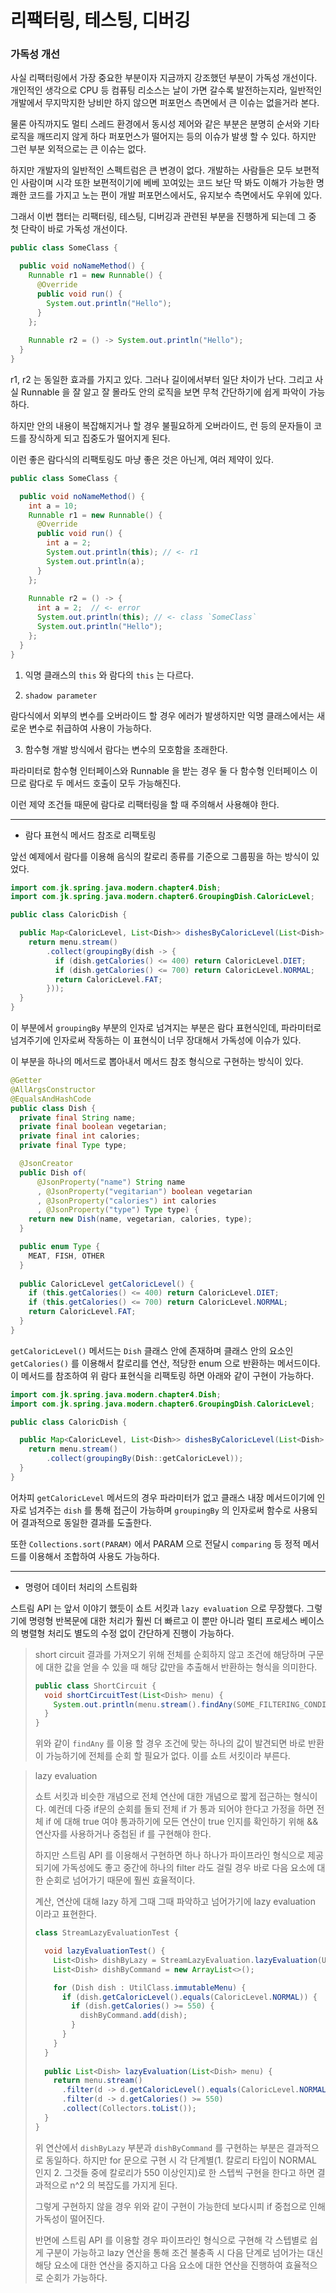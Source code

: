 # 리팩터링, 테스팅, 디버깅

### 가독성 개선

사실 리팩터링에서 가장 중요한 부분이자 지금까지 강조했던 부분이 가독성 개선이다. 개인적인 생각으로 CPU 등 컴퓨팅 리소스는 날이 가면 갈수록
발전하는지라, 일반적인 개발에서 무지막지한 낭비만 하지 않으면 퍼포먼스 측면에서 큰 이슈는 없을거라 본다.

물론 아직까지도 멀티 스레드 환경에서 동시성 제어와 같은 부분은 분명히 순서와 기타 로직을 깨뜨리지 않게 하다 퍼포먼스가 떨어지는 등의 이슈가
발생 할 수 있다. 하지만 그런 부분 외적으로는 큰 이슈는 없다.

하지만 개발자의 일반적인 스펙트럼은 큰 변경이 없다. 개발하는 사람들은 모두 보편적인 사람이며 시각 또한 보편적이기에 베베 꼬여있는 코드 보단
딱 봐도 이해가 가능한 명쾌한 코드를 가지고 노는 편이 개발 퍼포먼스에서도, 유지보수 측면에서도 우위에 있다.

그래서 이번 챕터는 리팩터링, 테스팅, 디버깅과 관련된 부분을 진행하게 되는데 그 중 첫 단락이 바로 가독성 개선이다.

```java
public class SomeClass {

  public void noNameMethod() {
    Runnable r1 = new Runnable() {
      @Override
      public void run() {
        System.out.println("Hello");
      }
    };
    
    Runnable r2 = () -> System.out.println("Hello");
  }
}
```

r1, r2 는 동일한 효과를 가지고 있다. 그러나 길이에서부터 일단 차이가 난다. 그리고 사실 Runnable 을 잘 알고 잘 몰라도 안의 로직을 보면 무척 간단하기에 쉽게 파악이 가능하다.

하지만 안의 내용이 복잡해지거나 할 경우 불필요하게 오버라이드, 런 등의 문자들이 코드를 장식하게 되고 집중도가 떨어지게 된다.

이런 좋은 람다식의 리팩토링도 마냥 좋은 것은 아닌게, 여러 제약이 있다.

```java
public class SomeClass {

  public void noNameMethod() {
    int a = 10;
    Runnable r1 = new Runnable() {
      @Override
      public void run() {
        int a = 2;
        System.out.println(this); // <- r1
        System.out.println(a);
      }
    };
    
    Runnable r2 = () -> {
      int a = 2;  // <- error
      System.out.println(this); // <- class `SomeClass`
      System.out.println("Hello");
    };
  }
}
```

1. 익명 클래스의 `this` 와 람다의 `this` 는 다르다.


2. `shadow parameter`
   
람다식에서 외부의 변수를 오버라이드 할 경우 에러가 발생하지만 익명 클래스에서는 새로운 변수로 취급하여 사용이 가능하다.


3. 함수형 개발 방식에서 람다는 변수의 모호함을 초래한다.

파라미터로 함수형 인터페이스와 Runnable 을 받는 경우 둘 다 함수형 인터페이스 이므로 람다로 두 메서드 호출이 모두 가능해진다.

이런 제약 조건들 때문에 람다로 리팩터링을 할 때 주의해서 사용해야 한다.

---

- 람다 표현식 메서드 참조로 리팩토링

앞선 예제에서 람다를 이용해 음식의 칼로리 종류를 기준으로 그룹핑을 하는 방식이 있었다.

```java
import com.jk.spring.java.modern.chapter4.Dish;
import com.jk.spring.java.modern.chapter6.GroupingDish.CaloricLevel;

public class CaloricDish {

  public Map<CaloricLevel, List<Dish>> dishesByCaloricLevel(List<Dish> menu) {
    return menu.stream()
        .collect(groupingBy(dish -> {
          if (dish.getCalories() <= 400) return CaloricLevel.DIET;
          if (dish.getCalories() <= 700) return CaloricLevel.NORMAL;
          return CaloricLevel.FAT;
        }));
  }
}
```

이 부분에서 `groupingBy` 부분의 인자로 넘겨지는 부분은 람다 표현식인데, 파라미터로 넘겨주기에 인자로써 작동하는 이 표현식이 너무
장대해서 가독성에 이슈가 있다.

이 부분을 하나의 메서드로 뽑아내서 메서드 참조 형식으로 구현하는 방식이 있다.

```java
@Getter
@AllArgsConstructor
@EqualsAndHashCode
public class Dish {
  private final String name;
  private final boolean vegetarian;
  private final int calories;
  private final Type type;

  @JsonCreator
  public Dish of(
      @JsonProperty("name") String name
      , @JsonProperty("vegitarian") boolean vegetarian
      , @JsonProperty("calories") int calories
      , @JsonProperty("type") Type type) {
    return new Dish(name, vegetarian, calories, type);
  }

  public enum Type {
    MEAT, FISH, OTHER
  }
  
  public CaloricLevel getCaloricLevel() {
    if (this.getCalories() <= 400) return CaloricLevel.DIET;
    if (this.getCalories() <= 700) return CaloricLevel.NORMAL;
    return CaloricLevel.FAT;
  }
}
```

`getCaloricLevel()` 메서드는 `Dish` 클래스 안에 존재하며 클래스 안의 요소인 `getCalories()` 를 이용해서 칼로리를 연산, 적당한
enum 으로 반환하는 메서드이다. 이 메서드를 참조하여 위 람다 표현식을 리팩토링 하면 아래와 같이 구현이 가능하다.

```java
import com.jk.spring.java.modern.chapter4.Dish;
import com.jk.spring.java.modern.chapter6.GroupingDish.CaloricLevel;

public class CaloricDish {

  public Map<CaloricLevel, List<Dish>> dishesByCaloricLevel(List<Dish> menu) {
    return menu.stream()
        .collect(groupingBy(Dish::getCaloricLevel));
  }
}
```

어차피 `getCaloricLevel` 메서드의 경우 파라미터가 없고 클래스 내장 메서드이기에 인자로 넘겨주는 `dish` 를 통해 접근이 가능하며
`groupingBy` 의 인자로써 함수로 사용되어 결과적으로 동일한 결과를 도출한다.

또한 `Collections.sort(PARAM)` 에서 PARAM 으로 전달시 `comparing` 등 정적 메서드를 이용해서 조합하여 사용도 가능하다.

---

- 명령어 데이터 처리의 스트림화

스트림 API 는 앞서 이야기 했듯이 쇼트 서킷과 `lazy evaluation` 으로 무장했다. 그렇기에 명령형 반복문에 대한 처리가 훨씬 더 빠르고
이 뿐만 아니라 멀티 프로세스 베이스의 병렬형 처리도 별도의 수정 없이 간단하게 진행이 가능하다.

> short circuit
> 결과를 가져오기 위해 전체를 순회하지 않고 조건에 해당하며 구문에 대한 값을 얻을 수 있을 때 해당 값만을 추출해서 반환하는 형식을 의미한다.
> 
> ```java
> public class ShortCircuit {
>   void shortCircuitTest(List<Dish> menu) {
>     System.out.println(menu.stream().findAny(SOME_FILTERING_CONDITION));
>   }
> }
> ```
> 
> 위와 같이 `findAny` 를 이용 할 경우 조건에 맞는 하나의 값이 발견되면 바로 반환이 가능하기에 전체를 순회 할 필요가 없다. 이를 쇼트 서킷이라 부른다. 


> lazy evaluation
> 
> 쇼트 서킷과 비슷한 개념으로 전체 연산에 대한 개념으로 짧게 접근하는 형식이다. 예컨데 다중 if문의 순회를 돌되 전체 if 가 통과 되어야 한다고 가정을 하면
> 전체 if 에 대해 true 여야 통과하기에 모든 연산이 true 인지를 확인하기 위해 && 연산자를 사용하거나 중첩된 if 를 구현해야 한다.
> 
> 하지만 스트림 API 를 이용해서 구현하면 하나 하나가 파이프라인 형식으로 제공되기에 가독성에도 좋고 중간에 하나의 filter 라도 걸릴 경우 바로 다음
> 요소에 대한 순회로 넘어가기 때문에 훨씬 효율적이다.
> 
> 계산, 연산에 대해 lazy 하게 그때 그때 파악하고 넘어가기에 lazy evaluation 이라고 표현한다.
> ```java
> class StreamLazyEvaluationTest {
> 
>   void lazyEvaluationTest() {
>     List<Dish> dishByLazy = StreamLazyEvaluation.lazyEvaluation(UtilClass.immutableMenu);
>     List<Dish> dishByCommand = new ArrayList<>();
> 
>     for (Dish dish : UtilClass.immutableMenu) {
>       if (dish.getCaloricLevel().equals(CaloricLevel.NORMAL)) {
>         if (dish.getCalories() >= 550) {
>           dishByCommand.add(dish);
>         }
>       }
>     }
>   }
>   
>   public List<Dish> lazyEvaluation(List<Dish> menu) {
>     return menu.stream()
>       .filter(d -> d.getCaloricLevel().equals(CaloricLevel.NORMAL))
>       .filter(d -> d.getCalories() >= 550)
>       .collect(Collectors.toList());
>   }
> }
> ```
> 
> 위 연산에서 `dishByLazy` 부분과 `dishByCommand` 를 구현하는 부분은 결과적으로 동일하다. 
> 하지만 for 문으로 구현 시 각 단계별(1. 칼로리 타입이 NORMAL 인지 2. 그것들 중에 칼로리가 550 이상인지)로 한 스텝씩 구현을 한다고 하면
> 결과적으로 n^2 의 복잡도를 가지게 된다.
> 
> 그렇게 구현하지 않을 경우 위와 같이 구현이 가능한데 보다시피 if 중첩으로 인해 가독성이 떨어진다.
> 
> 반면에 스트림 API 를 이용할 경우 파이프라인 형식으로 구현해 각 스텝별로 쉽게 구분이 가능하고 lazy 연산을 통해 조건 불충족 시 다음 단계로 넘어가는 대신
> 해당 요소에 대한 연산을 중지하고 다음 요소에 대한 연산을 진행하여 효율적으로 순회가 가능하다.